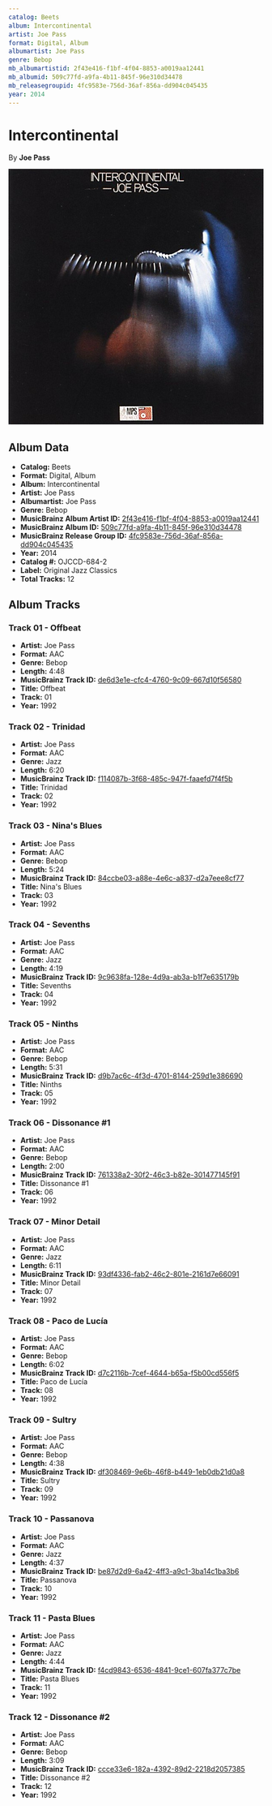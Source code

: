 ```yaml
---
catalog: Beets
album: Intercontinental
artist: Joe Pass
format: Digital, Album
albumartist: Joe Pass
genre: Bebop
mb_albumartistid: 2f43e416-f1bf-4f04-8853-a0019aa12441
mb_albumid: 509c77fd-a9fa-4b11-845f-96e310d34478
mb_releasegroupid: 4fc9583e-756d-36af-856a-dd904c045435
year: 2014
---
```


# Intercontinental

By **Joe Pass**

![](../../assets/beetscovers/Joe_Pass-Intercontinental.jpg)

## Album Data

- **Catalog:** Beets
- **Format:** Digital, Album
- **Album:** Intercontinental
- **Artist:** Joe Pass
- **Albumartist:** Joe Pass
- **Genre:** Bebop
- **MusicBrainz Album Artist ID:** [2f43e416-f1bf-4f04-8853-a0019aa12441](https://musicbrainz.org/artist/2f43e416-f1bf-4f04-8853-a0019aa12441)
- **MusicBrainz Album ID:** [509c77fd-a9fa-4b11-845f-96e310d34478](https://musicbrainz.org/release/509c77fd-a9fa-4b11-845f-96e310d34478)
- **MusicBrainz Release Group ID:** [4fc9583e-756d-36af-856a-dd904c045435](https://musicbrainz.org/release-group/4fc9583e-756d-36af-856a-dd904c045435)
- **Year:** 2014
- **Catalog #:** OJCCD-684-2
- **Label:** Original Jazz Classics
- **Total Tracks:** 12

## Album Tracks

### Track 01 - Offbeat

- **Artist:** Joe Pass
- **Format:** AAC
- **Genre:** Bebop
- **Length:** 4:48
- **MusicBrainz Track ID:** [de6d3e1e-cfc4-4760-9c09-667d10f56580](https://musicbrainz.org/recording/de6d3e1e-cfc4-4760-9c09-667d10f56580)
- **Title:** Offbeat
- **Track:** 01
- **Year:** 1992

### Track 02 - Trinidad

- **Artist:** Joe Pass
- **Format:** AAC
- **Genre:** Jazz
- **Length:** 6:20
- **MusicBrainz Track ID:** [f114087b-3f68-485c-947f-faaefd7f4f5b](https://musicbrainz.org/recording/f114087b-3f68-485c-947f-faaefd7f4f5b)
- **Title:** Trinidad
- **Track:** 02
- **Year:** 1992

### Track 03 - Nina's Blues

- **Artist:** Joe Pass
- **Format:** AAC
- **Genre:** Bebop
- **Length:** 5:24
- **MusicBrainz Track ID:** [84ccbe03-a88e-4e6c-a837-d2a7eee8cf77](https://musicbrainz.org/recording/84ccbe03-a88e-4e6c-a837-d2a7eee8cf77)
- **Title:** Nina's Blues
- **Track:** 03
- **Year:** 1992

### Track 04 - Sevenths

- **Artist:** Joe Pass
- **Format:** AAC
- **Genre:** Jazz
- **Length:** 4:19
- **MusicBrainz Track ID:** [9c9638fa-128e-4d9a-ab3a-b1f7e635179b](https://musicbrainz.org/recording/9c9638fa-128e-4d9a-ab3a-b1f7e635179b)
- **Title:** Sevenths
- **Track:** 04
- **Year:** 1992

### Track 05 - Ninths

- **Artist:** Joe Pass
- **Format:** AAC
- **Genre:** Bebop
- **Length:** 5:31
- **MusicBrainz Track ID:** [d9b7ac6c-4f3d-4701-8144-259d1e386690](https://musicbrainz.org/recording/d9b7ac6c-4f3d-4701-8144-259d1e386690)
- **Title:** Ninths
- **Track:** 05
- **Year:** 1992

### Track 06 - Dissonance #1

- **Artist:** Joe Pass
- **Format:** AAC
- **Genre:** Bebop
- **Length:** 2:00
- **MusicBrainz Track ID:** [761338a2-30f2-46c3-b82e-301477145f91](https://musicbrainz.org/recording/761338a2-30f2-46c3-b82e-301477145f91)
- **Title:** Dissonance #1
- **Track:** 06
- **Year:** 1992

### Track 07 - Minor Detail

- **Artist:** Joe Pass
- **Format:** AAC
- **Genre:** Jazz
- **Length:** 6:11
- **MusicBrainz Track ID:** [93df4336-fab2-46c2-801e-2161d7e66091](https://musicbrainz.org/recording/93df4336-fab2-46c2-801e-2161d7e66091)
- **Title:** Minor Detail
- **Track:** 07
- **Year:** 1992

### Track 08 - Paco de Lucía

- **Artist:** Joe Pass
- **Format:** AAC
- **Genre:** Bebop
- **Length:** 6:02
- **MusicBrainz Track ID:** [d7c2116b-7cef-4644-b65a-f5b00cd556f5](https://musicbrainz.org/recording/d7c2116b-7cef-4644-b65a-f5b00cd556f5)
- **Title:** Paco de Lucía
- **Track:** 08
- **Year:** 1992

### Track 09 - Sultry

- **Artist:** Joe Pass
- **Format:** AAC
- **Genre:** Bebop
- **Length:** 4:38
- **MusicBrainz Track ID:** [df308469-9e6b-46f8-b449-1eb0db21d0a8](https://musicbrainz.org/recording/df308469-9e6b-46f8-b449-1eb0db21d0a8)
- **Title:** Sultry
- **Track:** 09
- **Year:** 1992

### Track 10 - Passanova

- **Artist:** Joe Pass
- **Format:** AAC
- **Genre:** Jazz
- **Length:** 4:37
- **MusicBrainz Track ID:** [be87d2d9-6a42-4ff3-a9c1-3ba14c1ba3b6](https://musicbrainz.org/recording/be87d2d9-6a42-4ff3-a9c1-3ba14c1ba3b6)
- **Title:** Passanova
- **Track:** 10
- **Year:** 1992

### Track 11 - Pasta Blues

- **Artist:** Joe Pass
- **Format:** AAC
- **Genre:** Jazz
- **Length:** 4:44
- **MusicBrainz Track ID:** [f4cd9843-6536-4841-9ce1-607fa377c7be](https://musicbrainz.org/recording/f4cd9843-6536-4841-9ce1-607fa377c7be)
- **Title:** Pasta Blues
- **Track:** 11
- **Year:** 1992

### Track 12 - Dissonance #2

- **Artist:** Joe Pass
- **Format:** AAC
- **Genre:** Bebop
- **Length:** 3:09
- **MusicBrainz Track ID:** [ccce33e6-182a-4392-89d2-2218d2057385](https://musicbrainz.org/recording/ccce33e6-182a-4392-89d2-2218d2057385)
- **Title:** Dissonance #2
- **Track:** 12
- **Year:** 1992

